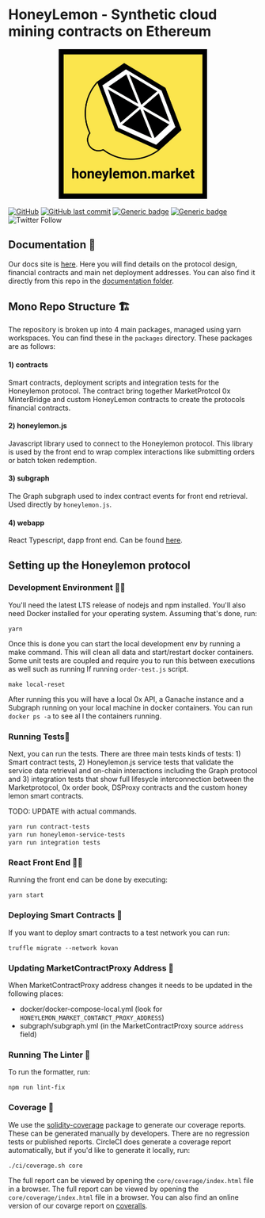 # HoneyLemon - Synthetic cloud mining contracts on Ethereum

<p align="center">
  <img alt="HoneyLemonLogo Logo" src="./docs/Logo.png" width="300">
</p>

[![GitHub](https://img.shields.io/github/license/carboclan/dapp.honeylemon.market)](https://github.com/carboclan/dapp.honeylemon.market/blob/master/LICENSE)
[![GitHub last commit](https://img.shields.io/github/last-commit/carboclan/dapp.honeylemon.market)](https://github.com/carboclan/dapp.honeylemon.market/commits/master)
[![Generic badge](https://img.shields.io/badge/homepage-view-red.svg)](https://app.honeylemon.market/)
[![Generic badge](https://img.shields.io/badge/telegram-join-green.svg)](https://t.me/joinchat/I9o0JBU3JKkxb-yRSkIFvA)
![Twitter Follow](https://img.shields.io/twitter/follow/HoneylemonM?style=social)

## Documentation 📖

Our docs site is [here](https://docs.honeylemon.market). Here you will find details on the protocol design, financial contracts and main net deployment addresses.
You can also find it directly from this repo in the [documentation folder](./docs).

## Mono Repo Structure 🏗

The repository is broken up into 4 main packages, managed using yarn workspaces. You can find these in the `packages` directory. These packages are as follows:

#### 1) **contracts**

Smart contracts, deployment scripts and integration tests for the Honeylemon protocol. The contract bring together MarketProtcol 0x MinterBridge and custom HoneyLemon contracts to create the protocols financial contracts.

#### 2) **honeylemon.js**

Javascript library used to connect to the Honeylemon protocol. This library is used by the front end to wrap complex interactions like submitting orders or batch token redemption.

#### 3) **subgraph**

The Graph subgraph used to index contract events for front end retrieval. Used directly by `honeylemon.js`.

#### 4) **webapp**

React Typescript, dapp front end. Can be found [here](https://app.honeylemon.market).

## Setting up the Honeylemon protocol

### Development Environment 👷‍♂️

You'll need the latest LTS release of nodejs and npm installed. You'll also need Docker installed for your operating system. Assuming that's done, run:

```
yarn
```

Once this is done you can start the local development env by running a make command. This will clean all data and start/restart docker containers. Some unit tests are coupled and require you to run this between executions as well such as running If running `order-test.js` script.

```
make local-reset
```

After running this you will have a local 0x API, a Ganache instance and a Subgraph running on your local machine in docker containers. You can run `docker ps -a` to see al l the containers running.

### Running Tests🧪

Next, you can run the tests. There are three main tests kinds of tests: 1) Smart contract tests, 2) Honeylemon.js service tests that validate the service data retrieval and on-chain interactions including the Graph protocol and 3) integration tests that show full lifesycle interconnection between the Marketprotocol, 0x order book, DSProxy contracts and the custom honey lemon smart contracts.

TODO: UPDATE with actual commands.

```
yarn run contract-tests
yarn run honeylemon-service-tests
yarn run integration tests
```

### React Front End 👨‍💻

Running the front end can be done by executing:

```
yarn start
```

### Deploying Smart Contracts 🧨

If you want to deploy smart contracts to a test network you can run:

```
truffle migrate --network kovan
```

### Updating MarketContractProxy Address 🚀

When MarketContractProxy address changes it needs to be updated in the following places:

- docker/docker-compose-local.yml (look for `HONEYLEMON_MARKET_CONTARCT_PROXY_ADDRESS`)
- subgraph/subgraph.yml (in the MarketContractProxy source `address` field)

### Running The Linter 🧽

To run the formatter, run:

```
npm run lint-fix
```

### Coverage 🔎

We use the [solidity-coverage](https://github.com/sc-forks/solidity-coverage) package to generate our coverage reports.
These can be generated manually by developers. There are no regression tests or published reports. CircleCI does
generate a coverage report automatically, but if you'd like to generate it locally, run:

```
./ci/coverage.sh core
```

The full report can be viewed by opening the `core/coverage/index.html` file in a browser. The full report can be viewed by opening the `core/coverage/index.html` file in a browser. You can also find an online version of our covarge report on [coveralls](https://coveralls.io/github/dapp.honeylemon.market).
